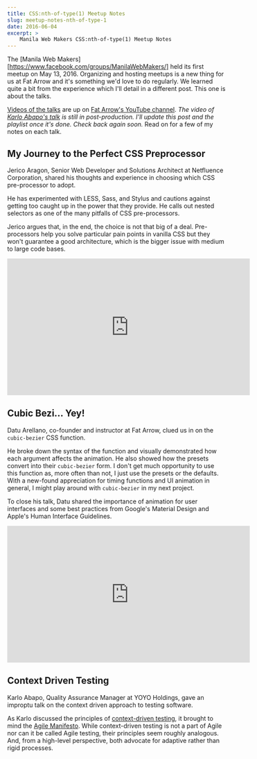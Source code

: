 ```yaml
---
title: CSS:nth-of-type(1) Meetup Notes
slug: meetup-notes-nth-of-type-1
date: 2016-06-04
excerpt: >
    Manila Web Makers CSS:nth-of-type(1) Meetup Notes
---
```


The [Manila Web Makers][https://www.facebook.com/groups/ManilaWebMakers/] held its first meetup on May 13, 2016. Organizing and hosting meetups is a new thing for us at Fat Arrow and it's something we'd love to do regularly. We learned quite a bit from the experience which I'll detail in a different post. This one is about the talks.

[Videos of the talks](#) are up on [Fat Arrow's YouTube channel](#). _The video of [Karlo Abapo's talk](#context-driven-testing) is still in post-production. I'll update this post and the playlist once it's done. Check back again soon._ Read on for a few of my notes on each talk.


## My Journey to the Perfect CSS Preprocessor
Jerico Aragon, Senior Web Developer and Solutions Architect at Netfluence Corporation, shared his thoughts and experience in choosing which CSS pre-processor to adopt.

He has experimented with LESS, Sass, and Stylus and cautions against getting too caught up in the power that they provide. He calls out nested selectors as one of the many pitfalls of CSS pre-processors.

Jerico argues that, in the end, the choice is not that big of a deal. Pre-processors help you solve particular pain points in vanilla CSS but they won't guarantee a good architecture, which is the bigger issue with medium to large code bases.

<div class="video-container">
  <iframe width="560" height="315" src="https://www.youtube.com/embed/CsGYh8AacgY" frameborder="0" allowfullscreen></iframe>
</div>


## Cubic Bezi... Yey!
Datu Arellano, co-founder and instructor at Fat Arrow, clued us in on the `cubic-bezier` CSS function.

He broke down the syntax of the function and visually demonstrated how each argument affects the animation. He also showed how the presets convert into their `cubic-bezier` form. I don't get much opportunity to use this function as, more often than not, I just use the presets or the defaults. With a new-found appreciation for timing functions and UI animation in general, I might play around with `cubic-bezier` in my next project.

To close his talk, Datu shared the importance of animation for user interfaces and some best practices from Google's Material Design and Apple's Human Interface Guidelines.

<div class="video-container">
  <iframe width="560" height="315" src="https://www.youtube.com/embed/CsGYh8AacgY" frameborder="0" allowfullscreen></iframe>
</div>


## Context Driven Testing
Karlo Abapo, Quality Assurance Manager at YOYO Holdings, gave an improptu talk on the context driven approach to testing software.

As Karlo discussed the principles of [context-driven testing](http://context-driven-testing.com/), it brought to mind the [Agile Manifesto](http://www.agilemanifesto.org/). While context-driven testing is not a part of Agile nor can it be called Agile testing, their principles seem roughly analogous. And, from a high-level perspective, both advocate for adaptive rather than rigid processes.
